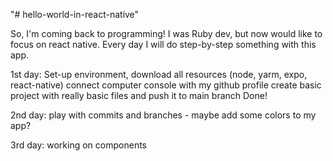 "# hello-world-in-react-native" 

So, I'm coming back to programming! I was Ruby dev, but now would like to focus on react native. Every day I will do step-by-step something with this app.

1st day:
Set-up environment, download all resources (node, yarm, expo, react-native)
connect computer console with my github profile
create basic project with really basic files and push it to main branch
Done!

2nd day:
play with commits and branches - maybe add some colors to my app?

3rd day:
working on components
